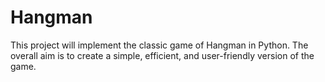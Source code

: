 # Hangman
This project will implement the classic game of Hangman in Python. The overall aim is to create a simple, efficient, and user-friendly version of the game.
